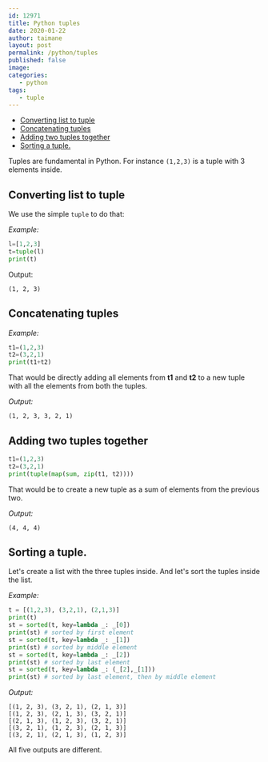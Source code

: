 ```yaml
---
id: 12971
title: Python tuples
date: 2020-01-22
author: taimane
layout: post
permalink: /python/tuples
published: false
image: 
categories: 
   - python
tags:
   - tuple
---
```

- [Converting list to tuple](#converting-list-to-tuple)
- [Concatenating tuples](#concatenating-tuples)
- [Adding two tuples together](#adding-two-tuples-together)
- [Sorting a tuple.](#sorting-a-tuple)


Tuples are fundamental in Python. For instance `(1,2,3)` is a tuple with 3 elements inside.
## Converting list to tuple

We use the simple `tuple` to do that:

_Example:_
```python
l=[1,2,3]
t=tuple(l)
print(t)
```

Output:
```
(1, 2, 3)
```

## Concatenating tuples

_Example:_
```python
t1=(1,2,3)
t2=(3,2,1)
print(t1+t2)
```

That would be directly adding all elements from **t1** and **t2** to a new tuple with all the elements from both the tuples. 

_Output:_
```
(1, 2, 3, 3, 2, 1)
```


## Adding two tuples together

```python
t1=(1,2,3)
t2=(3,2,1)
print(tuple(map(sum, zip(t1, t2))))
```

That would be to create a new tuple as a sum of elements from the previous two.

_Output:_
```
(4, 4, 4)
```

## Sorting a tuple.

Let's create a list with the three tuples inside. And let's sort the tuples inside the list.

_Example:_
```python
t = [(1,2,3), (3,2,1), (2,1,3)]
print(t)
st = sorted(t, key=lambda _: _[0])
print(st) # sorted by first element
st = sorted(t, key=lambda _: _[1])
print(st) # sorted by middle element
st = sorted(t, key=lambda _: _[2])
print(st) # sorted by last element
st = sorted(t, key=lambda _: (_[2],_[1]))
print(st) # sorted by last element, then by middle element
```

_Output:_
```
[(1, 2, 3), (3, 2, 1), (2, 1, 3)]
[(1, 2, 3), (2, 1, 3), (3, 2, 1)]
[(2, 1, 3), (1, 2, 3), (3, 2, 1)]
[(3, 2, 1), (1, 2, 3), (2, 1, 3)]
[(3, 2, 1), (2, 1, 3), (1, 2, 3)]
```
All five outputs are different.